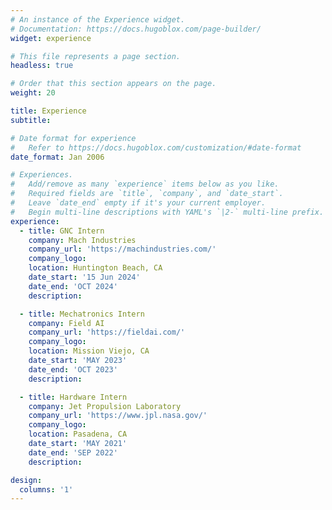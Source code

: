 ```yaml
---
# An instance of the Experience widget.
# Documentation: https://docs.hugoblox.com/page-builder/
widget: experience

# This file represents a page section.
headless: true

# Order that this section appears on the page.
weight: 20

title: Experience
subtitle:

# Date format for experience
#   Refer to https://docs.hugoblox.com/customization/#date-format
date_format: Jan 2006

# Experiences.
#   Add/remove as many `experience` items below as you like.
#   Required fields are `title`, `company`, and `date_start`.
#   Leave `date_end` empty if it's your current employer.
#   Begin multi-line descriptions with YAML's `|2-` multi-line prefix.
experience:
  - title: GNC Intern
    company: Mach Industries
    company_url: 'https://machindustries.com/'
    company_logo:
    location: Huntington Beach, CA
    date_start: '15 Jun 2024'
    date_end: 'OCT 2024'
    description:

  - title: Mechatronics Intern
    company: Field AI
    company_url: 'https://fieldai.com/'
    company_logo:
    location: Mission Viejo, CA
    date_start: 'MAY 2023'
    date_end: 'OCT 2023'
    description:

  - title: Hardware Intern
    company: Jet Propulsion Laboratory
    company_url: 'https://www.jpl.nasa.gov/'
    company_logo:
    location: Pasadena, CA
    date_start: 'MAY 2021'
    date_end: 'SEP 2022'
    description:

design:
  columns: '1'
---
```

